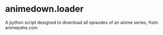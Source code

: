 # animedown.loader
A python script designed to download all episodes of an anime series, from animepahe.com
